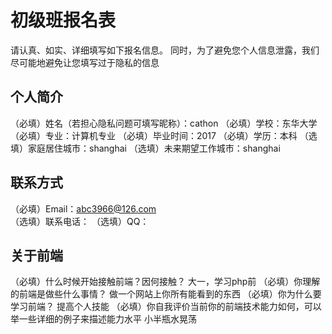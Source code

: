 # 初级班报名表

请认真、如实、详细填写如下报名信息。
同时，为了避免您个人信息泄露，我们尽可能地避免让您填写过于隐私的信息

## 个人简介

（必填）姓名（若担心隐私问题可填写昵称）：cathon
（必填）学校：东华大学
（必填）专业：计算机专业
（必填）毕业时间：2017
（必填）学历：本科
（选填）家庭居住城市：shanghai
（选填）未来期望工作城市：shanghai

## 联系方式

（必填）Email：abc3966@126.com  
（选填）联系电话：
（选填）QQ：

## 关于前端

（必填）什么时候开始接触前端？因何接触？
大一，学习php前
（必填）你理解的前端是做些什么事情？
做一个网站上你所有能看到的东西
（必填）你为什么要学习前端？
提高个人技能
（必填）你自我评价当前你的前端技术能力如何，可以举一些详细的例子来描述能力水平
小半瓶水晃荡
